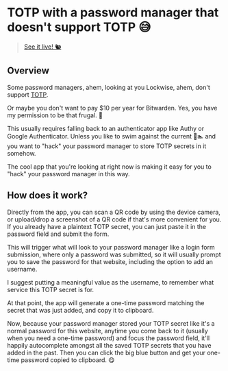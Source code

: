 # TOTP with a password manager that doesn't support TOTP 😅

> [See it live! 🐿](https://totp.vercel.app/)

## Overview

Some password managers, ahem, looking at you Lockwise, ahem, don't
support [TOTP](https://en.wikipedia.org/wiki/Time-based_One-Time_Password).

Or maybe you don't want to pay $10 per year for Bitwarden. Yes, you have
my permission to be that frugal. 💸

This usually requires falling back to an authenticator app like Authy or Google
Authenticator. Unless you like to swim against the current 🌊🏊 and you
want to "hack" your password manager to store TOTP secrets in it
somehow.

The cool app that you're looking at right now is making it easy for you
to "hack" your password manager in this way.

## How does it work?

Directly from the app, you can scan a QR code by using the device
camera, or upload/drop a screenshot of a QR code if that's more
convenient for you. If you already have a plaintext TOTP secret, you can
just paste it in the password field and submit the form.

This will trigger what will look to your password manager like a login
form submission, where only a password was submitted, so it will usually
prompt you to save the password for that website, including the option
to add an username.

I suggest putting a meaningful value as the username, to remember what
service this TOTP secret is for.

At that point, the app will generate a one-time password matching the
secret that was just added, and copy it to clipboard.

Now, because your password manager stored your TOTP secret like it's a
normal password for this website, anytime you come back to it (usually
when you need a one-time password) and focus the password field, it'll
happily autocomplete amongst all the saved TOTP secrets that you have
added in the past. Then you can click the big blue button and get your
one-time password copied to clipboard. 😋
